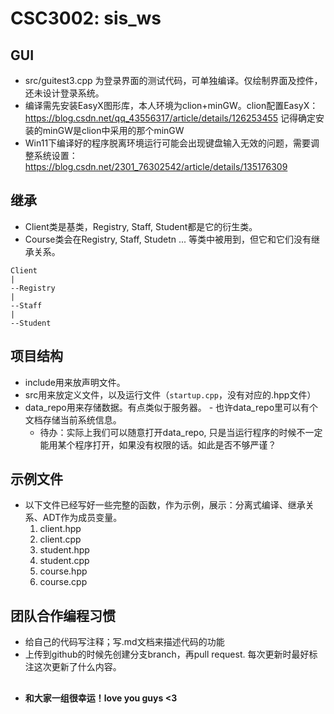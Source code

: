 # CSC3002: sis_ws
## GUI
- src/guitest3.cpp 为登录界面的测试代码，可单独编译。仅绘制界面及控件，还未设计登录系统。
- 编译需先安装EasyX图形库，本人环境为clion+minGW。clion配置EasyX：https://blog.csdn.net/qq_43556317/article/details/126253455 记得确定安装的minGW是clion中采用的那个minGW
- Win11下编译好的程序脱离环境运行可能会出现键盘输入无效的问题，需要调整系统设置：https://blog.csdn.net/2301_76302542/article/details/135176309


## 继承
- Client类是基类，Registry, Staff, Student都是它的衍生类。
- Course类会在Registry, Staff, Studetn ... 等类中被用到，但它和它们没有继承关系。
```
Client
|
--Registry
|
--Staff
|
--Student
```

## 项目结构
- include用来放声明文件。
- src用来放定义文件，以及运行文件（`startup.cpp`，没有对应的.hpp文件）
- data_repo用来存储数据。有点类似于服务器。
      - 也许data_repo里可以有个文档存储当前系统信息。
    - 待办：实际上我们可以随意打开data_repo, 只是当运行程序的时候不一定能用某个程序打开，如果没有权限的话。如此是否不够严谨？

## 示例文件
- 以下文件已经写好一些完整的函数，作为示例，展示：分离式编译、继承关系、ADT作为成员变量。
    1. client.hpp
    2. client.cpp
    3. student.hpp
    4. student.cpp
    5. course.hpp
    6. course.cpp

## 团队合作编程习惯
- 给自己的代码写注释；写.md文档来描述代码的功能
- 上传到github的时候先创建分支branch，再pull request. 每次更新时最好标注这次更新了什么内容。

## 
- **和大家一组很幸运！love you guys <3**
